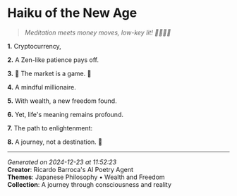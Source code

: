 # Haiku of the New Age

> *Meditation meets money moves, low-key lit! 💸🧘🏼‍♀️*

**1.** Cryptocurrency,


**2.** A Zen-like patience pays off.


**3.** 🎰 The market is a game. 🎰


**4.** A mindful millionaire.


**5.** With wealth, a new freedom found.


**6.** Yet, life's meaning remains profound.


**7.** The path to enlightenment:


**8.** A journey, not a destination. 🗻



---

*Generated on 2024-12-23 at 11:52:23*  
**Creator**: Ricardo Barroca's AI Poetry Agent  
**Themes**: Japanese Philosophy • Wealth and Freedom  
**Collection**: A journey through consciousness and reality